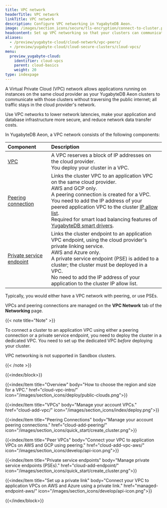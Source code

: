 ```yaml
---
title: VPC network
headerTitle: VPC network
linkTitle: VPC network
description: Configure VPC networking in YugabyteDB Aeon.
image: /images/section_icons/secure/tls-encryption/connect-to-cluster.png
headcontent: Set up VPC networking so that your clusters can communicate privately with applications
aliases:
  - /preview/yugabyte-cloud/cloud-network/vpc-peers/
  - /preview/yugabyte-cloud/cloud-secure-clusters/cloud-vpcs/
menu:
  preview_yugabyte-cloud:
    identifier: cloud-vpcs
    parent: cloud-basics
    weight: 20
type: indexpage
---
```


A Virtual Private Cloud (VPC) network allows applications running on instances on the same cloud provider as your YugabyteDB Aeon clusters to communicate with those clusters without traversing the public internet; all traffic stays in the cloud provider's network.

Use VPC networks to lower network latencies, make your application and database infrastructure more secure, and reduce network data transfer costs.

In YugabyteDB Aeon, a VPC network consists of the following components:

| Component | Description |
| :--- | :--- |
| [VPC](cloud-add-vpc/) | A VPC reserves a block of IP addresses on the cloud provider.<br />You deploy your cluster in a VPC. |
| [Peering connection](cloud-add-peering/) | Links the cluster VPC to an application VPC on the same cloud provider.<br />AWS and GCP only.<br />A peering connection is created for a VPC.<br />You need to add the IP address of your peered application VPC to the cluster [IP allow list](../../cloud-secure-clusters/add-connections/).<br/>Required for smart load balancing features of [YugabyteDB smart drivers](../../../drivers-orms/smart-drivers/#using-smart-drivers-with-yugabytedb-aeon). |
| [Private service endpoint](cloud-add-endpoint/) | Links the cluster endpoint to an application VPC endpoint, using the cloud provider's private linking service.<br />AWS and Azure only.<br />A private service endpoint (PSE) is added to a cluster; the cluster must be deployed in a VPC.<br/>No need to add the IP address of your application to the cluster IP allow list. |

Typically, you would either have a VPC network with peering, or use PSEs.

VPCs and peering connections are managed on the **VPC Network** tab of the **Networking** page.

{{< note title="Note" >}}

To connect a cluster to an application VPC using either a peering connection or a private service endpoint, you need to deploy the cluster in a dedicated VPC. You need to set up the dedicated VPC _before_ deploying your cluster.

VPC networking is not supported in Sandbox clusters.

{{< /note >}}

{{<index/block>}}

  {{<index/item
    title="Overview"
    body="How to choose the region and size for a VPC."
    href="cloud-vpc-intro/"
    icon="/images/section_icons/deploy/public-clouds.png">}}

  {{<index/item
    title="VPCs"
    body="Manage your account VPCs."
    href="cloud-add-vpc/"
    icon="/images/section_icons/index/deploy.png">}}

  {{<index/item
    title="Peering Connections"
    body="Manage your account peering connections."
    href="cloud-add-peering/"
    icon="/images/section_icons/quick_start/create_cluster.png">}}

  {{<index/item
    title="Peer VPCs"
    body="Connect your VPC to application VPCs on AWS and GCP using peering."
    href="cloud-add-vpc-aws/"
    icon="/images/section_icons/develop/api-icon.png">}}

  {{<index/item
    title="Private service endpoints"
    body="Manage private service endpoints (PSEs)."
    href="cloud-add-endpoint/"
    icon="/images/section_icons/quick_start/create_cluster.png">}}

  {{<index/item
    title="Set up a private link"
    body="Connect your VPC to application VPCs on AWS and Azure using a private link."
    href="managed-endpoint-aws/"
    icon="/images/section_icons/develop/api-icon.png">}}

{{</index/block>}}
